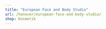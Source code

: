 ```yaml
---
title: "European Face and Body Studio"
url: /hanover/european-face-and-body-studio/
shop: Kosmetik
---
```

